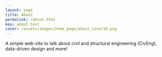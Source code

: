 ```yaml
---
layout: page
title: About
permalink: /about.html
key: about-test
cover: /assets/images/home_page/about_cover10.png
---
```


A simple web-site to talk about civil and structural engineering (CivEng), data-driven design and more!

<!--more-->

